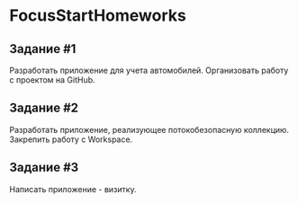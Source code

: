 # FocusStartHomeworks

## Задание #1
Разработать приложение для учета автомобилей. Организовать работу с проектом на GitHub.

## Задание #2
Разработать приложение, реализующее потокобезопасную коллекцию. Закрепить работу с Workspace.

## Задание #3
Написать приложение - визитку.
